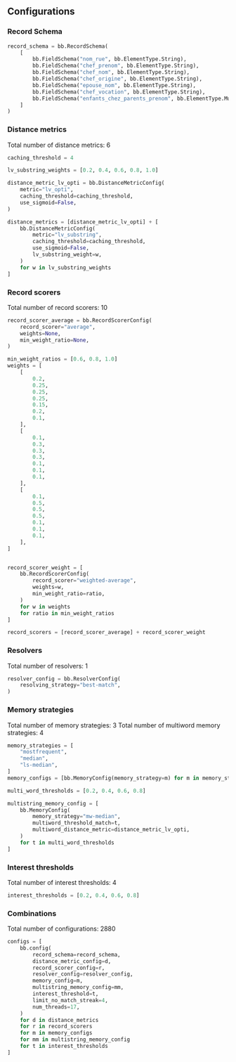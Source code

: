 ## Configurations

### Record Schema

```python
record_schema = bb.RecordSchema(
    [
        bb.FieldSchema("nom_rue", bb.ElementType.String),
        bb.FieldSchema("chef_prenom", bb.ElementType.String),
        bb.FieldSchema("chef_nom", bb.ElementType.String),
        bb.FieldSchema("chef_origine", bb.ElementType.String),
        bb.FieldSchema("epouse_nom", bb.ElementType.String),
        bb.FieldSchema("chef_vocation", bb.ElementType.String),
        bb.FieldSchema("enfants_chez_parents_prenom", bb.ElementType.MultiStrings),
    ]
)
```

### Distance metrics

Total number of distance metrics: 6

```python
caching_threshold = 4

lv_substring_weights = [0.2, 0.4, 0.6, 0.8, 1.0]

distance_metric_lv_opti = bb.DistanceMetricConfig(
    metric="lv_opti",
    caching_threshold=caching_threshold,
    use_sigmoid=False,
)

distance_metrics = [distance_metric_lv_opti] + [
    bb.DistanceMetricConfig(
        metric="lv_substring",
        caching_threshold=caching_threshold,
        use_sigmoid=False,
        lv_substring_weight=w,
    )
    for w in lv_substring_weights
]
```

### Record scorers

Total number of record scorers: 10

```python
record_scorer_average = bb.RecordScorerConfig(
    record_scorer="average",
    weights=None,
    min_weight_ratio=None,
)

min_weight_ratios = [0.6, 0.8, 1.0]
weights = [
    [
        0.2,
        0.25,
        0.25,
        0.25,
        0.15,
        0.2,
        0.1,
    ],
    [
        0.1,
        0.3,
        0.3,
        0.3,
        0.1,
        0.1,
        0.1,
    ],
    [
        0.1,
        0.5,
        0.5,
        0.5,
        0.1,
        0.1,
        0.1,
    ],
]


record_scorer_weight = [
    bb.RecordScorerConfig(
        record_scorer="weighted-average",
        weights=w,
        min_weight_ratio=ratio,
    )
    for w in weights
    for ratio in min_weight_ratios
]

record_scorers = [record_scorer_average] + record_scorer_weight
```

### Resolvers

Total number of resolvers: 1

```python
resolver_config = bb.ResolverConfig(
    resolving_strategy="best-match",
)
```

### Memory strategies

Total number of memory strategies: 3
Total number of multiword memory strategies: 4

```python
memory_strategies = [
    "mostfrequent",
    "median",
    "ls-median",
]
memory_configs = [bb.MemoryConfig(memory_strategy=m) for m in memory_strategies]

multi_word_thresholds = [0.2, 0.4, 0.6, 0.8]

multistring_memory_config = [
    bb.MemoryConfig(
        memory_strategy="mw-median",
        multiword_threshold_match=t,
        multiword_distance_metric=distance_metric_lv_opti,
    )
    for t in multi_word_thresholds
]
```

### Interest thresholds

Total number of interest thresholds: 4

```python
interest_thresholds = [0.2, 0.4, 0.6, 0.8]
```

### Combinations

Total number of configurations: 2880

```python
configs = [
    bb.config(
        record_schema=record_schema,
        distance_metric_config=d,
        record_scorer_config=r,
        resolver_config=resolver_config,
        memory_config=m,
        multistring_memory_config=mm,
        interest_threshold=t,
        limit_no_match_streak=4,
        num_threads=17,
    )
    for d in distance_metrics
    for r in record_scorers
    for m in memory_configs
    for mm in multistring_memory_config
    for t in interest_thresholds
]
```